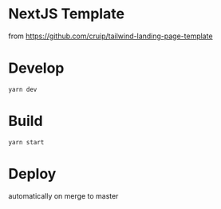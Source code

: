 # NextJS Template

from https://github.com/cruip/tailwind-landing-page-template

# Develop

```
yarn dev
```

# Build

```
yarn start
```

# Deploy

automatically on merge to master
